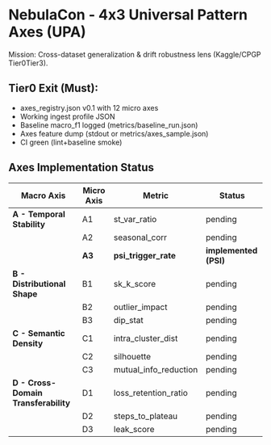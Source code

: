 # NebulaCon - 4x3 Universal Pattern Axes (UPA)

Mission: Cross-dataset generalization & drift robustness lens (Kaggle/CPGP Tier0Tier3).

## Tier0 Exit (Must):
- axes_registry.json v0.1 with 12 micro axes
- Working ingest  profile JSON
- Baseline macro_f1 logged (metrics/baseline_run.json)
- Axes feature dump (stdout or metrics/axes_sample.json)
- CI green (lint+baseline smoke)

## Axes Implementation Status

| Macro Axis | Micro Axis | Metric | Status |
|------------|------------|--------|--------|
| **A - Temporal Stability** | A1 | st_var_ratio | pending |
| | A2 | seasonal_corr | pending |
| | **A3** | **psi_trigger_rate** | **implemented (PSI)** |
| **B - Distributional Shape** | B1 | sk_k_score | pending |
| | B2 | outlier_impact | pending |
| | B3 | dip_stat | pending |
| **C - Semantic Density** | C1 | intra_cluster_dist | pending |
| | C2 | silhouette | pending |
| | C3 | mutual_info_reduction | pending |
| **D - Cross-Domain Transferability** | D1 | loss_retention_ratio | pending |
| | D2 | steps_to_plateau | pending |
| | D3 | leak_score | pending |
